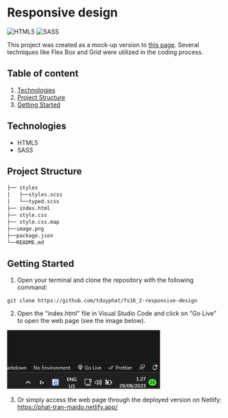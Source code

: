# Responsive design

![HTML5](https://img.shields.io/badge/html5-%23E34F26.svg?style=for-the-badge&logo=html5&logoColor=white)
![SASS](https://img.shields.io/badge/SASS-hotpink.svg?style=for-the-badge&logo=SASS&logoColor=white)

This project was created as a mock-up version to [this page](https://preview.themeforest.net/item/maido-multipurpose-ghost-blog-theme/full_screen_preview/24837109?_ga=2.259990478.570486835.1654146705-2133876429.1654146705). Several techniques like Flex Box and Grid were utilized in the coding process.

## Table of content

1. [Technologies](#technologies)
2. [Project Structure](#project-structure)
3. [Getting Started](#getting-started)

## Technologies

- HTML5
- SASS

## Project Structure
````
├── styles
|   ├──styles.scss
|   └──typed.scss
├── index.html
├── style.css
├── style.css.map
├──image.png
├──package.json
└──README.md

````

## Getting Started

1. Open your terminal and clone the repository with the following command: 
```
git clone https://github.com/tduyphat/fs16_2-responsive-design
```

2. Open the "index.html" file in Visual Studio Code and click on "Go Live" to open the web page (see the image below).

![IMG1](image.png)

3. Or simply access the web page through the deployed version on Netlify: https://phat-tran-maido.netlify.app/







